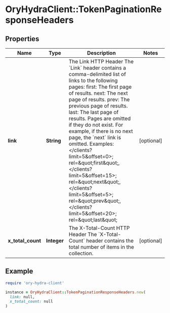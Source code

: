 # OryHydraClient::TokenPaginationResponseHeaders

## Properties

| Name | Type | Description | Notes |
| ---- | ---- | ----------- | ----- |
| **link** | **String** | The Link HTTP Header  The &#x60;Link&#x60; header contains a comma-delimited list of links to the following pages:  first: The first page of results. next: The next page of results. prev: The previous page of results. last: The last page of results.  Pages are omitted if they do not exist. For example, if there is no next page, the &#x60;next&#x60; link is omitted. Examples:  &lt;/clients?limit&#x3D;5&amp;offset&#x3D;0&gt;; rel&#x3D;\&quot;first\&quot;,&lt;/clients?limit&#x3D;5&amp;offset&#x3D;15&gt;; rel&#x3D;\&quot;next\&quot;,&lt;/clients?limit&#x3D;5&amp;offset&#x3D;5&gt;; rel&#x3D;\&quot;prev\&quot;,&lt;/clients?limit&#x3D;5&amp;offset&#x3D;20&gt;; rel&#x3D;\&quot;last\&quot; | [optional] |
| **x_total_count** | **Integer** | The X-Total-Count HTTP Header  The &#x60;X-Total-Count&#x60; header contains the total number of items in the collection. | [optional] |

## Example

```ruby
require 'ory-hydra-client'

instance = OryHydraClient::TokenPaginationResponseHeaders.new(
  link: null,
  x_total_count: null
)
```

